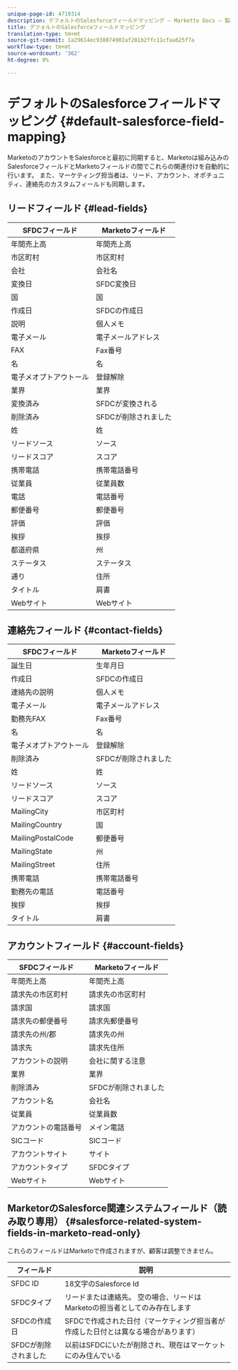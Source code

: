 ```yaml
---
unique-page-id: 4719314
description: デフォルトのSalesforceフィールドマッピング — Marketto Docs — 製品ドキュメント
title: デフォルトのSalesforceフィールドマッピング
translation-type: tm+mt
source-git-commit: 1a29614ec938074902af201b2ffc11cfaa625f7a
workflow-type: tm+mt
source-wordcount: '362'
ht-degree: 0%

---
```



# デフォルトのSalesforceフィールドマッピング {#default-salesforce-field-mapping}

MarketoのアカウントをSalesforceと最初に同期すると、Marketoは組み込みのSalesforceフィールドとMarketoフィールドの間でこれらの関連付けを自動的に行います。 また、マーケティング担当者は、リード、アカウント、オポチュニティ、連絡先のカスタムフィールドも同期します。

## リードフィールド {#lead-fields}

| SFDCフィールド | Marketoフィールド |
|---|---|
| 年間売上高 | 年間売上高 |
| 市区町村 | 市区町村 |
| 会社 | 会社名 |
| 変換日 | SFDC変換日 |
| 国 | 国 |
| 作成日 | SFDCの作成日 |
| 説明 | 個人メモ |
| 電子メール | 電子メールアドレス |
| FAX | Fax番号 |
| 名 | 名 |
| 電子メオプトアウトール | 登録解除 |
| 業界 | 業界 |
| 変換済み | SFDCが変換される |
| 削除済み | SFDCが削除されました |
| 姓 | 姓 |
| リードソース | ソース |
| リードスコア | スコア |
| 携帯電話 | 携帯電話番号 |
| 従業員 | 従業員数 |
| 電話 | 電話番号 |
| 郵便番号 | 郵便番号 |
| 評価 | 評価 |
| 挨拶 | 挨拶 |
| 都道府県 | 州 |
| ステータス | ステータス |
| 通り | 住所 |
| タイトル | 肩書 |
| Webサイト | Webサイト |

## 連絡先フィールド {#contact-fields}

| SFDCフィールド | Marketoフィールド |
|---|---|
| 誕生日 | 生年月日 |
| 作成日 | SFDCの作成日 |
| 連絡先の説明 | 個人メモ |
| 電子メール | 電子メールアドレス |
| 勤務先FAX | Fax番号 |
| 名 | 名 |
| 電子メオプトアウトール | 登録解除 |
| 削除済み | SFDCが削除されました |
| 姓 | 姓 |
| リードソース | ソース |
| リードスコア | スコア |
| MailingCity | 市区町村 |
| MailingCountry | 国 |
| MailingPostalCode | 郵便番号 |
| MailingState | 州 |
| MailingStreet | 住所 |
| 携帯電話 | 携帯電話番号 |
| 勤務先の電話 | 電話番号 |
| 挨拶 | 挨拶 |
| タイトル | 肩書 |

## アカウントフィールド {#account-fields}

| SFDCフィールド | Marketoフィールド |
|---|---|
| 年間売上高 | 年間売上高 |
| 請求先の市区町村 | 請求先の市区町村 |
| 請求国 | 請求国 |
| 請求先の郵便番号 | 請求先郵便番号 |
| 請求先の州/郡 | 請求先の州 |
| 請求先 | 請求先住所 |
| アカウントの説明 | 会社に関する注意 |
| 業界 | 業界 |
| 削除済み | SFDCが削除されました |
| アカウント名 | 会社名 |
| 従業員 | 従業員数 |
| アカウントの電話番号 | メイン電話 |
| SICコード | SICコード |
| アカウントサイト | サイト |
| アカウントタイプ | SFDCタイプ |
| Webサイト | Webサイト |

## MarketorのSalesforce関連システムフィールド（読み取り専用） {#salesforce-related-system-fields-in-marketo-read-only}

これらのフィールドはMarketoで作成されますが、顧客は調整できません。

| フィールド | 説明 |
|---|---|
| SFDC ID | 18文字のSalesforce Id |
| SFDCタイプ | リードまたは連絡先。 空の場合、リードはMarketoの担当者としてのみ存在します |
| SFDCの作成日 | SFDCで作成された日付（マーケティング担当者が作成した日付とは異なる場合があります） |
| SFDCが削除されました | 以前はSFDCにいたが削除され、現在はマーケットにのみ住んでいる |
